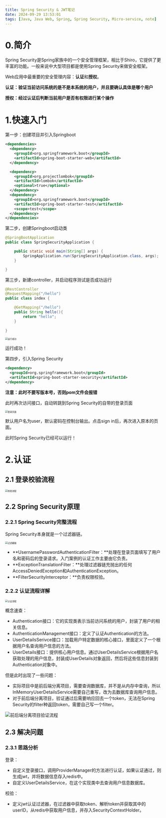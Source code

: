 ```yaml
---
title: Spring Security & JWT笔记
date: 2024-09-29 13:53:01
tags: [Java, Java Web, Spring, Spring Security, Micro-service, note]
---
```




# 0.简介

Spring Security是Spring家族中的一个安全管理框架，相比于Shiro，它提供了更丰富的功能。一般来说中大型项目都是使用Spring Security来做安全框架。

Web应用中最重要的安全管理内容：**认证**和**授权**。

**认证：验证当前访问系统的是不是本系统的用户，并且要确认具体是哪个用户**

**授权：经过认证后判断当前用户是否有权限进行某个操作**

<!-- more -->



# 1.快速入门

第一步：创建项目并引入Springboot

```xml
<dependencies>
  <dependency>
    <groupId>org.springframework.boot</groupId>
    <artifactId>spring-boot-starter-web</artifactId>
  </dependency>

  <dependency>
    <groupId>org.projectlombok</groupId>
    <artifactId>lombok</artifactId>
    <optional>true</optional>
  </dependency>
  <dependency>
    <groupId>org.springframework.boot</groupId>
    <artifactId>spring-boot-starter-test</artifactId>
    <scope>test</scope>
  </dependency>
</dependencies>
```



第二步，创建Springboot启动类

```java
@SpringBootApplication
public class SpringSecurityApplication {

    public static void main(String[] args) {
        SpringApplication.run(SpringSecurityApplication.class, args);
    }

}
```



第三步，新建controller，并启动程序测试是否成功运行

```java
@RestController
@RequestMapping("/hello")
public class index {

    @GetMapping("/hello")
    public String hello(){
        return "hello";
    }
    
}
```

<img src="https://picturebedforhorace.oss-cn-beijing.aliyuncs.com/%E6%88%AA%E5%B1%8F2024-10-03%2014.44.50.png" alt="运行成功" style="zoom:50%;" />

运行成功！



第四步，引入Spring Security

```xml
<dependency>
  <groupId>org.springframework.boot</groupId>
  <artifactId>spring-boot-starter-security</artifactId>
</dependency>
```

**注意：此时不要写版本号<version>，否则pom文件会报错**

此时再次访问接口，自动转跳到Spring Security的自带的登录页面

<img src="https://picturebedforhorace.oss-cn-beijing.aliyuncs.com/%E6%88%AA%E5%B1%8F2024-10-03%2015.07.11.png" alt="登录页面" style="zoom:50%;" />

默认用户名为user，默认密码在控制台输出。点击sign in后，再次进入原本的页面。

此时Spring Security已经可以运行！



# 2.认证

## 2.1 登录校验流程

<img src="https://picturebedforhorace.oss-cn-beijing.aliyuncs.com/%E6%88%AA%E5%B1%8F2024-10-03%2015.45.26.png" alt="校验流程" style="zoom:50%;" />

## 2.2 Spring Security原理

### 2.2.1 Spring Security完整流程

Spring Security本身就是一个过滤器链。

<img src="https://picturebedforhorace.oss-cn-beijing.aliyuncs.com/%E6%88%AA%E5%B1%8F2024-10-03%2020.02.56.png" alt="过滤器链" style="zoom:50%;" />

- **UsernamePasswordAuthenticationFilter：**处理在登录页面填写了用户名和密码后的登录请求。入门案例的认证工作主要由它负责。
- **ExceptionTranslationFilter：**处理过滤器链充抛出的任何AccessDeniedException和AuthenticationException。
- **FilterSecurityInterceptor：**负责权限校验。



### 2.2.2 认证流程详解

<img src="https://picturebedforhorace.oss-cn-beijing.aliyuncs.com/%E6%88%AA%E5%B1%8F2024-10-04%2015.30.04.png" alt="认证流程" style="zoom:50%;" />

概念速查：

- Authentication接口：它的实现类表示当前访问系统的用户，封装了用户的相关信息。
- AuthenticationManagement接口：定义了认证Authentication的方法。
- UserDetailsSerivce接口：加载用户特定数据的核心接口，里面定义了一个根据用户名查询用户信息的方法。
- UserDetails接口：提供核心用户信息。通过UserDetailsService根据用户名获取处理的用户信息，封装成UserDetails对象返回，然后将这些信息封装到Authentication对象中。

但是此时出现了一些问题：

- 实际项目中是前后端分离项目，需要查询数据库，并不是从内存中查询，所以InMemoryUserDetailsService需要自己重写，改为去数据库查询用户信息。
- 对于前后端分离项目，验证通过后需要响应回去一个token，无法在Spring Security的filter种返回token，需要自己写一个filter。



![前后端分离项目验证流程](https://picturebedforhorace.oss-cn-beijing.aliyuncs.com/%E6%88%AA%E5%B1%8F2024-10-04%2015.47.42.png)



## 2.3 解决问题

### 2.3.1 思路分析

登录：

- 自定义登录接口，调用ProviderManager的方法进行认证，如果认证通过，则生成jwt，并将数据信息存入redis中。
- 自定义UserDetailsService，在这个实现类中去查询用户信息数据库。

校验：

- 定义jwt认证过滤器，在过滤器中获取token、解析token并获取其中的userID，从redis中获取用户信息，并存入SecurityContextHolder。
